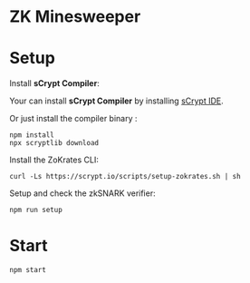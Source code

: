 # ZK Minesweeper

# Setup

Install **sCrypt Compiler**:


Your can install **sCrypt Compiler** by installing [sCrypt IDE](https://marketplace.visualstudio.com/items?itemName=bsv-scrypt.sCrypt).

Or just install the compiler binary :

```
npm install
npx scryptlib download
```


Install the ZoKrates CLI:

```
curl -Ls https://scrypt.io/scripts/setup-zokrates.sh | sh
```

Setup and check the zkSNARK verifier:

```
npm run setup
```

# Start

```
npm start
```

